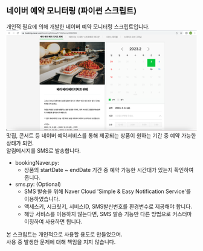 ## 네이버 예약 모니터링 (파이썬 스크립트)  
개인적 필요에 의해 개발한 네이버 예약 모니터링 스크립트입니다.
<img src="image/img.png">  
맛집, 콘서트 등 네이버 예약서비스를 통해 제공되는 상품이 원하는 기간 중 예약 가능한 상태가 되면.  
알림메시지를 SMS로 발송합니다.  

* bookingNaver.py:
  * 상품의 startDate ~ endDate 기간 중 예약 가능한 시간대가 있는지 확인하여 줍니다.
* sms.py: (Optional)
  * SMS 발송을 위해 Naver Cloud 'Simple & Easy Notification Service'를 이용하였습니다.
  * 액세스키, 시크릿키, 서비스ID, SMS발신번호를 환경변수로 제공해야 합니다. 
  * 해당 서비스를 이용하지 않는다면, SMS 발송 기능만 다른 방법으로 커스터마이징하여 사용하면 됩니다.

본 스크립트는 개인적으로 사용할 용도로 만들었으며.  
사용 중 발생한 문제에 대해 책임을 지지 않습니다.